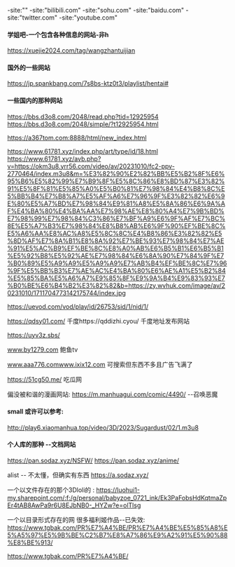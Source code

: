-site:""
-site:"bilibili.com" -site:"sohu.com" -site:"baidu.com" -site:"twitter.com" -site:"youtube.com"



#### 学姐吧-一个包含各种信息的网站-非h
https://xuejie2024.com/tag/wangzhantuijian



#### 国外的一些网站
https://jp.spankbang.com/7s8bs-ktz0t3/playlist/hentai#




#### 一些国内的那种网站    
https://bbs.d3o8.com/2048/read.php?tid=12925954
https://bbs.d3o8.com/2048/simple/?t12925954.html


https://a367tom.com:8888/html/new_index.html

https://www.61781.xyz/index.php/art/type/id/18.html
https://www.61781.xyz/avb.php?v=https://okm3u8.yrr56.com/video/av/20231010/fc2-ppv-2770464/index.m3u8&m=%E3%82%90%E2%82%BB%E5%B2%8F%E6%95%B6%E5%82%99%E7%B9%8F%E5%8C%86%E8%BD%87%E3%82%91%E5%8F%81%E5%85%A0%E5%B0%81%E7%98%84%E4%B8%8C%E5%BB%B4%E7%B8%A7%E5%AF%A6%E7%96%9F%E3%82%82%E6%9E%80%E5%A7%BD%E7%98%84%E9%81%A8%E5%8A%86%E6%9A%AF%E4%BA%80%E4%BA%AA%E7%98%AE%E8%80%A4%E7%9B%BD%E7%98%99%E7%98%84%C3%86%E7%BF%A9%E6%9F%AF%E7%BC%8E%E5%A7%B3%E7%98%84%E8%B8%AB%E6%9F%90%EF%BE%8C%E5%A6%AA%E8%AC%A8%E5%8C%8C%E4%B8%86%E3%82%82%E5%8D%AF%E7%8A%B1%E8%8A%92%E7%BE%93%E7%98%84%E7%AE%91%E5%AC%B9%EF%BE%8C%E8%A0%AB%E6%B5%B1%E6%B5%B1%E5%92%B8%E5%92%AE%E7%98%84%E6%8A%90%E7%84%9F%E7%B0%89%E5%A9%A9%E5%A9%A9%E7%AB%B4%EF%BE%8C%E7%96%9F%E5%BB%B3%E7%AE%AC%E4%BA%80%E6%AE%A1%E5%B2%84%E5%85%BA%E5%A6%A7%E9%85%8F%E9%9A%B4%E9%83%93%E7%B0%BE%E6%B4%B2%E3%82%82&b=https://zy.wvhuk.com/image/av/20231010/1711704773142175744/index.jpg

https://uevod.com/vod/play/id/26753/sid/1/nid/1/

https://qdsy01.com/   千度https://qddizhi.cyou/ 千度地址发布网站

https://uyv3z.sbs/

www.by1279.com   鲍鱼tv

www.aaa776.comwww.ixix12.com  可搜索但东西不多且广告飞满了

https://51cg50.me/  吃瓜网


偏没被和谐的漫画网站:
https://m.manhuagui.com/comic/4490/       --召唤恶魔




#### small  或许可以参考:
http://play6.xiaomanhua.top/video/3D/2023/Sugardust/02/1.m3u8


#### 个人库的那种   --文档网站
https://pan.sodaz.xyz/NSFW/
https://pan.sodaz.xyz/anime/

alist  -- 不太懂，但确实有东西
https://a.sodaz.xyz/

一个以文件存在的那个3Dloli的 :
https://luohui1-my.sharepoint.com/:f:/g/personal/babyzoe_0721_ink/Ek3PaFobsHdKqtmaZpEr4tAB8AwPa9r6U8EJbNB0-_HYZw?e=olTlsg

一个以目录形式存在的网 很多福利姬作品--已失效:
https://www.tgbak.com/PR%E7%A4%BE/PR%E7%A4%BE%E5%85%A8%E5%A5%97%E5%9B%BE%C2%B7%E8%A7%86%E9%A2%91%E5%90%88%E8%BE%913/

https://www.tgbak.com/PR%E7%A4%BE/




